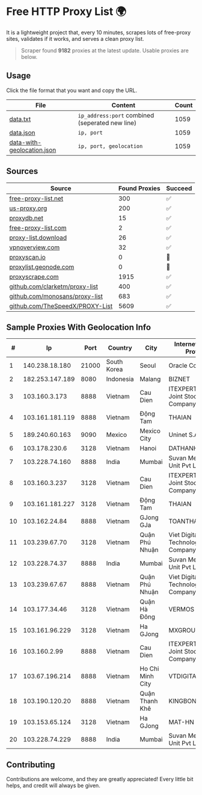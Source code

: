 
# Free HTTP Proxy List 🌍

It is a lightweight project that, every 10 minutes, scrapes lots of free-proxy sites, validates if it works, and serves a clean proxy list.


> Scraper found **9182** proxies at the latest update. Usable proxies are below.

## Usage

Click the file format that you want and copy the URL.


|File|Content|Count|
|----|-------|-----|
|[data.txt](https://raw.githubusercontent.com/themiralay/Proxy-List-World/master/data.txt)|`ip_address:port` combined (seperated new line)|1059|
|[data.json](https://raw.githubusercontent.com/themiralay/Proxy-List-World/master/data.json)|`ip, port`|1059|
|[data-with-geolocation.json](https://raw.githubusercontent.com/themiralay/Proxy-List-World/master/data-with-geolocation.json)|`ip, port, geolocation`|1059|

## Sources

|Source|Found Proxies|Succeed|
|------|-------------|-------|
|[free-proxy-list.net](https://free-proxy-list.net)|300|✅|
|[us-proxy.org](https://www.us-proxy.org)|200|✅|
|[proxydb.net](http://proxydb.net)|15|✅|
|[free-proxy-list.com](https://free-proxy-list.com/?page=&port=&type%5B%5D=http&type%5B%5D=https&up_time=0&search=Search)|2|✅|
|[proxy-list.download](https://www.proxy-list.download/HTTP)|26|✅|
|[vpnoverview.com](https://vpnoverview.com/privacy/anonymous-browsing/free-proxy-servers)|32|✅|
|[proxyscan.io](https://www.proxyscan.io)|0|🚫|
|[proxylist.geonode.com](https://proxylist.geonode.com/api/proxy-list?limit=300&page=1&sort_by=lastChecked&sort_type=desc&protocols=http,https)|0|🚫|
|[proxyscrape.com](https://api.proxyscrape.com/v2/?request=displayproxies&protocol=http&timeout=10000&country=all&ssl=all&anonymity=all)|1915|✅|
|[github.com/clarketm/proxy-list](https://raw.githubusercontent.com/clarketm/proxy-list/master/proxy-list-raw.txt)|400|✅|
|[github.com/monosans/proxy-list](https://raw.githubusercontent.com/monosans/proxy-list/main/proxies/http.txt)|683|✅|
|[github.com/TheSpeedX/PROXY-List](https://raw.githubusercontent.com/TheSpeedX/PROXY-List/master/http.txt)|5609|✅|


## Sample Proxies With Geolocation Info

|#|Ip|Port|Country|City|Internet Service Provider|
|-|--|----|-------|----|-------------------------|
|1|140.238.18.180|21000|South Korea|Seoul|Oracle Corporation|
|2|182.253.147.189|8080|Indonesia|Malang|BIZNET|
|3|103.160.3.173|8888|Vietnam|Cau Dien|ITEXPERT Viet Nam Joint Stock Company|
|4|103.161.181.119|8888|Vietnam|Động Tam|THAIAN|
|5|189.240.60.163|9090|Mexico|Mexico City|Uninet S.A. de C.V.|
|6|103.178.230.6|3128|Vietnam|Hanoi|DATHANH|
|7|103.228.74.160|8888|India|Mumbai|Suvan Medi Care Unit Pvt Ltd|
|8|103.160.3.237|3128|Vietnam|Cau Dien|ITEXPERT Viet Nam Joint Stock Company|
|9|103.161.181.227|3128|Vietnam|Động Tam|THAIAN|
|10|103.162.24.84|8888|Vietnam|GJong GJa|TOANTHANGSTECH|
|11|103.239.67.70|3128|Vietnam|Quận Phú Nhuận|Viet Digital Technology Liability Company|
|12|103.228.74.37|8888|India|Mumbai|Suvan Medi Care Unit Pvt Ltd|
|13|103.239.67.67|8888|Vietnam|Quận Phú Nhuận|Viet Digital Technology Liability Company|
|14|103.177.34.46|3128|Vietnam|Quận Hà Đông|VERMOS|
|15|103.161.96.229|3128|Vietnam|Ha GJong|MXGROUP|
|16|103.160.2.99|8888|Vietnam|Cau Dien|ITEXPERT Viet Nam Joint Stock Company|
|17|103.67.196.214|8888|Vietnam|Ho Chi Minh City|VTDIGITAL|
|18|103.190.120.20|8888|Vietnam|Quận Thanh Khê|KINGBOND|
|19|103.153.65.124|3128|Vietnam|Ha GJong|MAT-HN|
|20|103.228.74.229|8888|India|Mumbai|Suvan Medi Care Unit Pvt Ltd|



## Contributing

Contributions are welcome, and they are greatly appreciated! Every
little bit helps, and credit will always be given.

